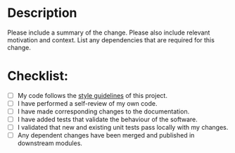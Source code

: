 # Description

Please include a summary of the change. Please also include relevant motivation and context. List any dependencies that are required for this change.

# Checklist:

- [ ] My code follows the [style guidelines](/CONTRIBUTING.md) of this project.
- [ ] I have performed a self-review of my own code.
- [ ] I have made corresponding changes to the documentation.
- [ ] I have added tests that validate the behaviour of the software.
- [ ] I validated that new and existing unit tests pass locally with my changes.
- [ ] Any dependent changes have been merged and published in downstream modules.